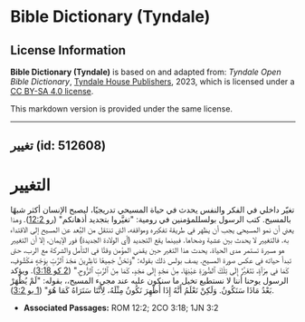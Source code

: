 # Bible Dictionary (Tyndale)

## License Information

**Bible Dictionary (Tyndale)** is based on and adapted from: _Tyndale Open Bible Dictionary_, [Tyndale House Publishers](https://tyndaleopenresources.com/), 2023, which is licensed under a [CC BY-SA 4.0 license](https://creativecommons.org/licenses/by-sa/4.0/legalcode.en).

This markdown version is provided under the same license.



--------------------------------

## تغيير (id: 512608)

التغيير
=======

تغيّر داخلي في الفكر والنفس يحدث في حياة المسيحي تدريجيًا، ليصبح الإنسان أكثر شبهًا بالمسيح. كتب الرسول بولسللمؤمنين في رومية: "تغيَّروا بتجديد أذهانكم" ([رو 12:2](https://ref.ly/Rom12:2)). وهذا يعني أن نمو المسيحي يجب أن يظهر في طريقة تفكيره ومواقفه، التي تنتقل من البُعد عن المسيح إلى الاقتداء به. فالتغيير لا يحدث بين عشية وضحاها. فبينما يقع التجديد (أي الولادة الجديدة) فور الإيمان، إلا أن التغيير هو مسيرة تستمر مدى الحياة. يحدث هذا التغير حين يقضي المؤمن وقتًا في التأمل والشركة مع الرب، حتى تبدأ حياته في عكس صورة المسيح. يصف بولس ذلك بقوله: "وَنَحْنُ جَمِيعًا نَاظِرِينَ مَجْدَ ٱلرَّبِّ بِوَجْهٍ مَكْشُوفٍ، كَمَا في مِرْآةٍ، نَتَغَيَّرُ إِلَى تِلْكَ ٱلصُّورَةِ عَيْنِهَا، مِنْ مَجْدٍ إِلَى مَجْدٍ، كَمَا مِنَ ٱلرَّبِّ ٱلرُّوحِ." ([2 كو 3:18](https://ref.ly/2Cor3:18)). ويؤكد الرسول يوحنا أننا لا نستطيع تخيل ما سنكون عليه عند مجيء المسيح،، بقوله: "لَمْ يُظْهَرْ بَعْدُ مَاذَا سَنَكُونُ. وَلَكِنْ نَعْلَمُ أَنَّهُ إِذَا أُظْهِرَ نَكُونُ مِثْلَهُ، لِأَنَّنَا سَنَرَاهُ كَمَا هُوَ" ([1 يو 3:2](https://ref.ly/1John3:2)).

* **Associated Passages:** ROM 12:2; 2CO 3:18; 1JN 3:2

